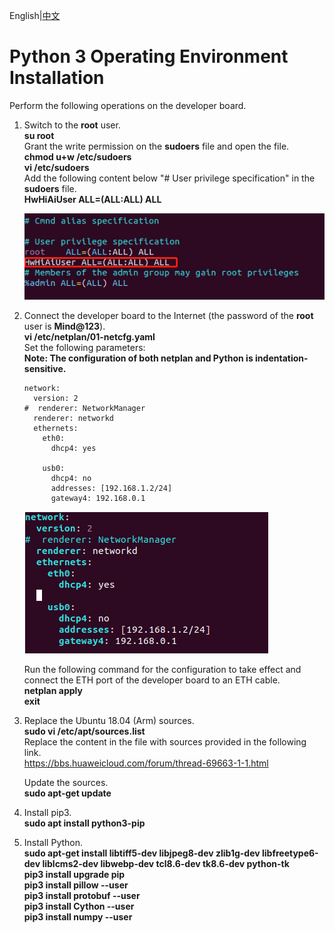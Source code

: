 English|[中文](README.md)

# Python 3 Operating Environment Installation<a name="ZH-CN_TOPIC_0228768065"></a>

Perform the following operations on the developer board.

1. Switch to the **root** user.   
   **su root**   
   Grant the write permission on the **sudoers** file and open the file.   
   **chmod u+w /etc/sudoers**  
   **vi /etc/sudoers**   
   Add the following content below "# User privilege specification" in the **sudoers** file.   
   **HwHiAiUser ALL=(ALL:ALL) ALL**
   
   ![](figures/authority.png)

2. Connect the developer board to the Internet (the password of the **root** user is **Mind@123**).   
   **vi /etc/netplan/01-netcfg.yaml**   
   Set the following parameters:   
   **Note: The configuration of both netplan and Python is indentation-sensitive.**
   
   ```
   network:
     version: 2
   #  renderer: NetworkManager
     renderer: networkd
     ethernets:
       eth0:
         dhcp4: yes 
   
       usb0:
         dhcp4: no 
         addresses: [192.168.1.2/24] 
         gateway4: 192.168.0.1
   ```
   
   ![](figures/network.png)
   
   Run the following command for the configuration to take effect and connect the ETH port of the developer board to an ETH cable.   
   **netplan apply**  
   **exit**

3. Replace the Ubuntu 18.04 (Arm) sources.   
   **sudo vi /etc/apt/sources.list**   
   Replace the content in the file with sources provided in the following link.   
   https://bbs.huaweicloud.com/forum/thread-69663-1-1.html
   
   Update the sources.   
   **sudo apt-get update**

4. Install pip3.   
   **sudo apt install python3-pip**

5. Install Python.   
   **sudo apt-get install libtiff5-dev libjpeg8-dev zlib1g-dev libfreetype6-dev liblcms2-dev libwebp-dev tcl8.6-dev tk8.6-dev python-tk**  
   **pip3 install upgrade pip**  
   **pip3 install pillow --user**  
   **pip3 install protobuf --user**  
   **pip3 install Cython --user**  
   **pip3 install numpy --user**